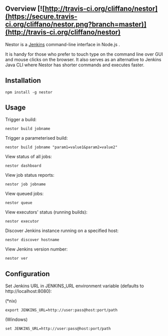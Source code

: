 Overview [![http://travis-ci.org/cliffano/nestor](https://secure.travis-ci.org/cliffano/nestor.png?branch=master)](http://travis-ci.org/cliffano/nestor)
--------

Nestor is a [Jenkins](http://jenkins-ci.org) command-line interface in Node.js .

It is handy for those who prefer to touch type on the command line over GUI and mouse clicks on the browser. It also serves as an alternative to Jenkins Java CLI where Nestor has shorter commands and executes faster.

Installation
------------

    npm install -g nestor

Usage
-----

Trigger a build:

    nestor build jobname

Trigger a parameterised build:

    nestor build jobname "param1=value1&param2=value2"

View status of all jobs:

    nestor dashboard

View job status reports:

    nestor job jobname

View queued jobs:

    nestor queue

View executors' status (running builds):

    nestor executor
    
Discover Jenkins instance running on a specified host:

    nestor discover hostname

View Jenkins version number:

    nestor ver

Configuration
-------------

Set Jenkins URL in JENKINS_URL environment variable (defaults to http://localhost:8080):

(*nix)

    export JENKINS_URL=http://user:pass@host:port/path

(Windows)

    set JENKINS_URL=http://user:pass@host:port/path